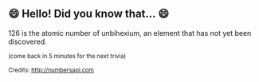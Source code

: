 ## :smile: Hello! Did you know that... :smile:
126 is the atomic number of unbihexium, an element that has not yet been discovered.

<sup>(come back in 5 minutes for the next trivia)</sup>


<sup>Credits: http://numbersapi.com</sup>
